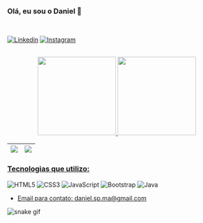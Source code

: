 ### Olá, eu sou o Daniel 🖖

<br>

[![Linkedin](https://img.shields.io/badge/LinkedIn-0077B5?style=for-the-badge&logo=linkedin&logoColor=white)](https://www.linkedin.com/in/daniel-moraes-835b6b241/)
[![Instagram](https://img.shields.io/badge/Instagram-E4405F?style=for-the-badge&logo=instagram&logoColor=white)](https://www.instagram.com/daniel_d_n_x_/)


<br>

<div align="center">
  <a href="https://github.com/SirDnx">
  <img height="180em" src="https://github-readme-stats.vercel.app/api?username=SirDnx&show_icons=true&theme=radical"/>
  <img height="180em" src="https://github-readme-stats.vercel.app/api/top-langs/?username=SirDnx&theme=radical"/>
</div>

| ![](http://github-profile-summary-cards.vercel.app/api/cards/profile-details?username=SirDnx&theme=radical) | ![](https://github-readme-streak-stats.herokuapp.com/?user=SirDnx&hide_border=true&date_format=M%20j%5B%2C%20Y%5D&background=141321&stroke=d83a7c&ring=d83a7c&fire=d83a7c&currStreakNum=d83a7c&sideNums=d83a7c&currStreakLabel=a8fdf6&sideLabels=a8fdf6&dates=a8fdf6) |
| :-: | :-: |

### Tecnologias que utilizo: 

<div style="display: inline-block">
    <img align="center" alt="HTML5" src="https://img.shields.io/badge/HTML5-E34F26?style=for-the-badge&logo=html5&logoColor=white"/>
    <img align="center" alt="CSS3" src="https://img.shields.io/badge/CSS3-1572B6?style=for-the-badge&logo=css3&logoColor=white"/>
    <img align="center" alt="JavaScript" src="https://img.shields.io/badge/JavaScript-F7DF1E?style=for-the-badge&logo=javascript&logoColor=black"/>
    <img align="center" alt="Bootstrap" src="https://img.shields.io/badge/Bootstrap-563D7C?style=for-the-badge&logo=bootstrap&logoColor=white"/>
    <img align="center" alt="Java" src="https://img.shields.io/badge/Java-ED8B00?style=for-the-badge&logo=java&logoColor=white"/>
</div>

<br>

- Email para contato: daniel.sp.ma@gmail.com

![snake gif](https://github.com/SirDnx/SirDnx/blob/output/github-contribution-grid-snake.svg)
